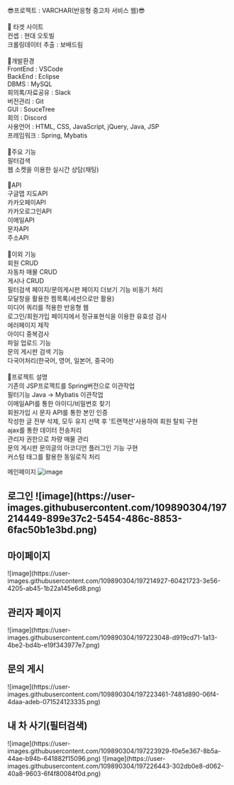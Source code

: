 😎프로젝트 : VARCHAR(반응형 중고차 서비스 웹)😎<br/>
<br/>
💠 타겟 사이트<br/>
컨셉 : 현대 오토빌<br/>
크롤링데이터 추출 : 보배드림<br/>
<br/>
💠개발환경<br/>
FrontEnd : VSCode<br/>
BackEnd : Eclipse<br/>
DBMS : MySQL<br/>
회의록/자료공유 : Slack<br/>
버전관리 : Git<br/>
GUI : SouceTree<br/>
회의 : Discord<br/>
사용언어 : HTML, CSS, JavaScript, jQuery, Java, JSP<br/>
프레임워크 : Spring, Mybatis<br/>
<br/>
💠주요 기능<br/>
필터검색<br/>
웹 소켓을 이용한 실시간 상담(채팅)<br/>
<br/>
💠API<br/>
구글맵 지도API<br/>
카카오페이API<br/>
카카오로그인API<br/>
이메일API<br/>
문자API<br/>
주소API<br/>
<br/>
💠이외 기능<br/>
회원 CRUD<br/>
자동차 매물 CRUD<br/>
게시나 CRUD<br/>
필터검색 페이지/문의게시판 페이지 더보기 기능 비동기 처리<br/>
모달창을 활용한 찜목록(세션으로만 활용)<br/>
미디어 쿼리를 적용한 반응형 웹<br/>
로그인/회원가입 페이지에서 정규표현식을 이용한 유효성 검사<br/>
에러페이지 제작<br/>
아이디 중복검사<br/>
파일 업로드 기능<br/>
문의 게시판 검색 기능<br/>
다국어처리(한국어, 영어, 일본어, 중국어)<br/>
<br/>
💠프로젝트 설명<br/>
기존의 JSP프로젝트를 Spring버전으로 이관작업<br/>
필터기능 Java → Mybatis 이관작업<br/>
이메일API를 통한 아이디/비밀번호 찾기<br/>
회원가입 시 문자 API를 통한 본인 인증<br/>
작성한 글 전부 삭제, 모두 유지 선택 후 '트랜잭션'사용하여 회원 탈퇴 구현<br/>
ajax를 통한 데이터 전송처리<br/>
관리자 권한으로 차량 매물 관리<br/>
문의 게시판 문의글의 아코디언 플러그인 기능 구현<br/>
커스텀 태그를 활용한 동일로직 처리<br/>

메인페이지
![image](https://user-images.githubusercontent.com/109890304/197214050-1a724192-4013-4c84-9071-b41996958c5c.png)
<h2/>로그인
![image](https://user-images.githubusercontent.com/109890304/197214449-899e37c2-5454-486c-8853-6fac50b1e3bd.png)
<h2>마이페이지</h2>
![image](https://user-images.githubusercontent.com/109890304/197214927-60421723-3e56-4205-ab45-1b22a145e6d8.png)
<h2>관리자 페이지</h2>
![image](https://user-images.githubusercontent.com/109890304/197223048-d919cd71-1a13-4be2-bd4b-e19f343977e7.png)
<h2>문의 게시</h2>
![image](https://user-images.githubusercontent.com/109890304/197223461-7481d890-06f4-4daa-adeb-071524123335.png)
<h2>내 차 사기(필터검색)</h2>
![image](https://user-images.githubusercontent.com/109890304/197223929-f0e5e367-8b5a-44ae-b94b-641882f15096.png)
![image](https://user-images.githubusercontent.com/109890304/197226443-302db0e8-d062-40a8-9603-6f4f80084f0d.png)

